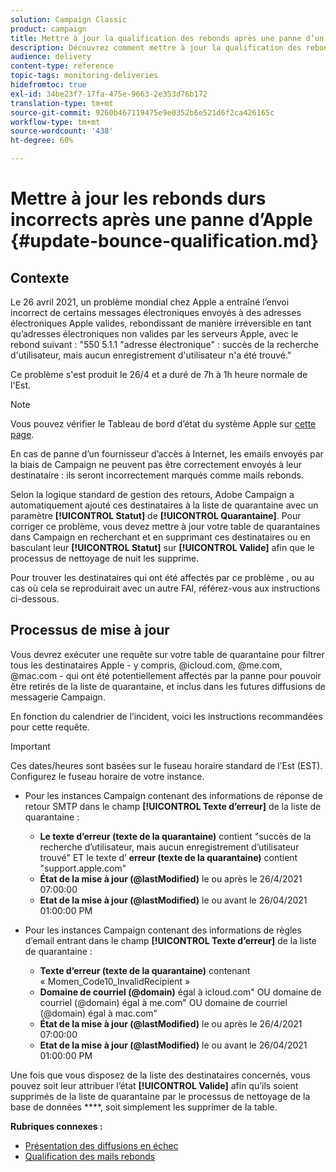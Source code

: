 ```yaml
---
solution: Campaign Classic
product: campaign
title: Mettre à jour la qualification des rebonds après une panne d’un FAI
description: Découvrez comment mettre à jour la qualification des rebonds après une panne d’un fournisseur d’accès à Internet.
audience: delivery
content-type: reference
topic-tags: monitoring-deliveries
hidefromtoc: true
exl-id: 34be23f7-17fa-475e-9663-2e353d76b172
translation-type: tm+mt
source-git-commit: 9260b467119475e9e0352b6e521d6f2ca426165c
workflow-type: tm+mt
source-wordcount: '438'
ht-degree: 60%

---
```


# Mettre à jour les rebonds durs incorrects après une panne d’Apple {#update-bounce-qualification.md}

## Contexte

Le 26 avril 2021, un problème mondial chez Apple a entraîné l’envoi incorrect de certains messages électroniques envoyés à des adresses électroniques Apple valides, rebondissant de manière irréversible en tant qu’adresses électroniques non valides par les serveurs Apple, avec le rebond suivant :  &quot;550 5.1.1 &quot;adresse électronique&quot; : succès de la recherche d&#39;utilisateur, mais aucun enregistrement d&#39;utilisateur n&#39;a été trouvé.&quot;

Ce problème s&#39;est produit le 26/4 et a duré de 7h à 1h heure normale de l&#39;Est.

>[!NOTE]
>
>Vous pouvez vérifier le Tableau de bord d’état du système Apple sur [cette page](https://www.apple.com/support/systemstatus/).

En cas de panne d’un fournisseur d’accès à Internet, les emails envoyés par la biais de Campaign ne peuvent pas être correctement envoyés à leur destinataire : ils seront incorrectement marqués comme mails rebonds.

Selon la logique standard de gestion des retours, Adobe Campaign a automatiquement ajouté ces destinataires à la liste de quarantaine avec un paramètre **[!UICONTROL Statut]** de **[!UICONTROL Quarantaine]**. Pour corriger ce problème, vous devez mettre à jour votre table de quarantaines dans Campaign en recherchant et en supprimant ces destinataires ou en basculant leur **[!UICONTROL Statut]** sur **[!UICONTROL Valide]** afin que le processus de nettoyage de nuit les supprime.

Pour trouver les destinataires qui ont été affectés par ce problème , ou au cas où cela se reproduirait avec un autre FAI, référez-vous aux instructions ci-dessous.

## Processus de mise à jour

Vous devrez exécuter une requête sur votre table de quarantaine pour filtrer tous les destinataires Apple - y compris, @icloud.com, @me.com, @mac.com - qui ont été potentiellement affectés par la panne pour pouvoir être retirés de la liste de quarantaine, et inclus dans les futures diffusions de messagerie Campaign.

En fonction du calendrier de l’incident, voici les instructions recommandées pour cette requête.

>[!IMPORTANT]
>
>Ces dates/heures sont basées sur le fuseau horaire standard de l’Est (EST). Configurez le fuseau horaire de votre instance.

* Pour les instances Campaign contenant des informations de réponse de retour SMTP dans le champ **[!UICONTROL Texte d’erreur]** de la liste de quarantaine :

   * **Le texte d’erreur (texte de la quarantaine)** contient &quot;succès de la recherche d’utilisateur, mais aucun enregistrement d’utilisateur trouvé&quot; ET le texte d’ **erreur (texte de la quarantaine)** contient &quot;support.apple.com&quot;
   * **État de la mise à jour (@lastModified)** le ou après le 26/4/2021 07:00:00
   * **Etat de la mise à jour (@lastModified)** le ou avant le 26/04/2021 01:00:00 PM

* Pour les instances Campaign contenant des informations de règles d’email entrant dans le champ **[!UICONTROL Texte d’erreur]** de la liste de quarantaine :

   * **Texte d’erreur (texte de la quarantaine)** contenant « Momen_Code10_InvalidRecipient »
   * **Domaine de courriel (@domain)** égal à icloud.com&quot; OU domaine de courriel (@domain) égal à me.com&quot; OU domaine de courriel (@domain) égal à mac.com&quot;
   * **État de la mise à jour (@lastModified)** le ou après le 26/4/2021 07:00:00
   * **Etat de la mise à jour (@lastModified)** le ou avant le 26/04/2021 01:00:00 PM

Une fois que vous disposez de la liste des destinataires concernés, vous pouvez soit leur attribuer l’état **[!UICONTROL Valide]** afin qu’ils soient supprimés de la liste de quarantaine par le processus de nettoyage de la base de données ****, soit simplement les supprimer de la table.

**Rubriques connexes :**
* [Présentation des diffusions en échec](../../delivery/using/understanding-delivery-failures.md)
* [Qualification des mails rebonds](../../delivery/using/understanding-delivery-failures.md#bounce-mail-qualification)
